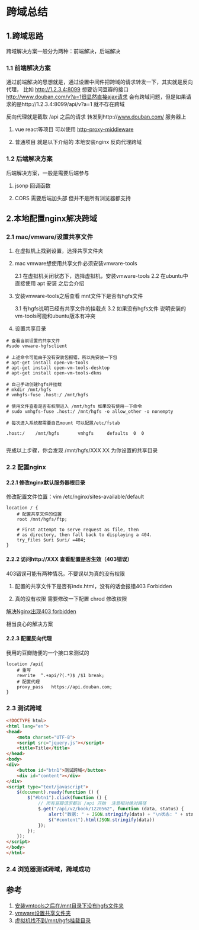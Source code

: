 # 跨域总结

## 1.跨域思路

跨域解决方案一般分为两种：前端解决，后端解决

### 1.1 前端解决方案

通过前端解决的思想就是，通过设置中间件把跨域的请求转发一下，其实就是反向代理，
比如 http://1.2.3.4:8099 想要访问豆瓣的接口 http://www.douban.com/v?a=1很显然直接ajax请求
会有跨域问题，但是如果请求的是http://1.2.3.4:8099/api/v?a=1 就不存在跨域

反向代理就是截取 /api 之后的请求 转发到http://www.douban.com/ 服务器上

1. vue react等项目 可以使用 [http-proxy-middleware](https://www.jianshu.com/p/a248b146c55a)

2. 普通项目 就是以下介绍的 本地安装nginx 反向代理跨域

### 1.2 后端解决方案

后端解决方案，一般是需要后端参与

1. jsonp 回调函数

2. CORS 需要后端加头部 但并不是所有浏览器都支持

## 2.本地配置nginx解决跨域

### 2.1 mac/vmware/设置共享文件

1. 在虚拟机上找到设置，选择共享文件夹

2. mac vmware想使用共享文件必须安装vmware-tools

    2.1 在虚拟机关闭状态下，选择虚拟机，安装vmware-tools
    2.2 在ubuntu中直接使用 apt 安装 之后会介绍
 
3. 安装vmware-tools之后查看 mnt文件下是否有hgfs文件

    3.1 有hgfs说明已经有共享文件的挂载点
    3.2 如果没有hgfs文件 说明安装的vm-tools可能和ubuntu版本有冲突
    
4. 设置共享目录

```
# 查看当前设置的共享文件
#sudo vmware-hgfsclient

# 上述命令可能由于没有安装包报错，所以先安装一下包
# apt-get install open-vm-tools
# apt-get install open-vm-tools-desktop
# apt-get install open-vm-tools-dkms

# 自己手动创建hgfs并挂载
# mkdir /mnt/hgfs
# vmhgfs-fuse .host:/ /mnt/hgfs

# 使用文件查看是否有权限进入 /mnt/hgfs 如果没有使用一下命令
# sudo vmhgfs-fuse .host:/ /mnt/hgfs -o allow_other -o nonempty

# 每次进入系统都需要自己mount 可以配置/etc/fstab

.host:/    /mnt/hgfs       vmhgfs     defaults  0  0 


```
完成以上步骤，你会发现 /mnt/hgfs/XXX XX 为你设置的共享目录


### 2.2 配置nginx

#### 2.2.1 修改nginx默认服务器根目录

修改配置文件位置：vim /etc/nginx/sites-available/default 

```
location / {
    # 配置共享文件的位置
    root /mnt/hgfs/ftp;

    # First attempt to serve request as file, then
    # as directory, then fall back to displaying a 404.
    try_files $uri $uri/ =404;
}

```

#### 2.2.2 访问http://XXX 查看配置是否生效（403错误）

403错误可能有两种情况，不要误以为真的没有权限

1. 配置的共享文件下是否有indx.html，没有的话会报错403 Forbidden

2. 真的没有权限 需要修改一下配置 chrod 修改权限 

[解决Nginx出现403 forbidden](https://blog.csdn.net/onlysunnyboy/article/details/75270533)

相当良心的解决方案


#### 2.2.3 配置反向代理

我用的豆瓣随便的一个接口来测试的

```
location /api{
    # 重写
    rewrite  ^.+api/?(.*)$ /$1 break;
    # 配置代理
    proxy_pass   https://api.douban.com;
}

```
 
### 2.3 测试跨域

```html
<!DOCTYPE html>
<html lang="en">
<head>
    <meta charset="UTF-8">
    <script src="jquery.js"></script>
    <title>Title</title>
</head>
<body>
<div>
    <button id="btn1">测试跨域</button>
    <div id="content"></div>
</div>
<script type="text/javascript">
    $(document).ready(function () {
        $("#btn1").click(function () {
            // 所有豆瓣请求都以 /api 开始  注意相对绝对路径
            $.get("/api/v2/book/1220562", function (data, status) {
                alert("数据: " + JSON.stringify(data) + "\n状态: " + status);
                $("#content").html(JSON.stringify(data))
            });
        });
    });
</script>
</body>
</html>

```

### 2.4 浏览器测试跨域，跨域成功


## 参考

1. [安装vmtools之后在/mnt目录下没有hgfs文件夹](https://blog.csdn.net/theVicTory/article/details/72976164)
2. [vmware设置共享文件夹](https://blog.csdn.net/mingtianwendy/article/details/78393583)
3. [虚拟机找不到/mnt/hgfs挂载目录](https://blog.csdn.net/jazzsoldier/article/details/54971926)